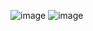 ![image](https://github.com/user-attachments/assets/8d5310e8-4cac-4b66-82e3-ae28844388ea)
![image](https://github.com/user-attachments/assets/260bd803-e4fb-4d22-857b-7421913ce26e)
